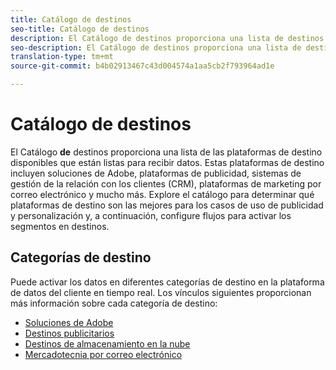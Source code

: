 ```yaml
---
title: Catálogo de destinos
seo-title: Catálogo de destinos
description: El Catálogo de destinos proporciona una lista de destinos disponibles que están listos para recibir datos. Estos destinos incluyen soluciones de Adobe, plataformas de publicidad, sistemas de gestión de la relación con los clientes (CRM), plataformas de marketing por correo electrónico y mucho más.
seo-description: El Catálogo de destinos proporciona una lista de destinos disponibles que están listos para recibir datos. Estos destinos incluyen soluciones de Adobe, plataformas de publicidad, sistemas de gestión de la relación con los clientes (CRM), plataformas de marketing por correo electrónico y mucho más.
translation-type: tm+mt
source-git-commit: b4b02913467c43d004574a1aa5cb2f793964ad1e

---
```



# Catálogo de destinos

El Catálogo **de** destinos proporciona una lista de las plataformas de destino disponibles que están listas para recibir datos. Estas plataformas de destino incluyen soluciones de Adobe, plataformas de publicidad, sistemas de gestión de la relación con los clientes (CRM), plataformas de marketing por correo electrónico y mucho más. Explore el catálogo para determinar qué plataformas de destino son las mejores para los casos de uso de publicidad y personalización y, a continuación, configure flujos para activar los segmentos en destinos.

## Categorías de destino

Puede activar los datos en diferentes categorías de destino en la plataforma de datos del cliente en tiempo real. Los vínculos siguientes proporcionan más información sobre cada categoría de destino:

* [Soluciones de Adobe](/help/rtcdp/destinations/adobe-destinations.md)
* [Destinos publicitarios](/help/rtcdp/destinations/advertising-destinations.md)
* [Destinos de almacenamiento en la nube](/help/rtcdp/destinations/cloud-storage-destinations.md)
* [Mercadotecnia por correo electrónico](/help/rtcdp/destinations/email-marketing-destinations.md)